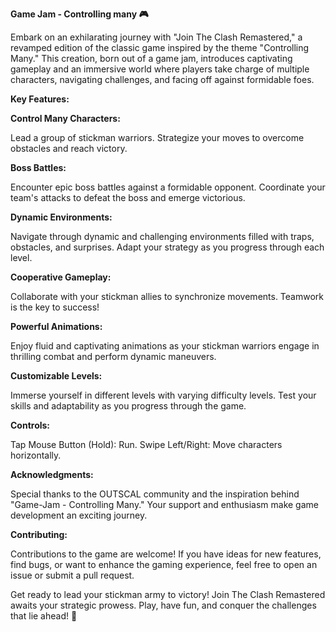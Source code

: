**Game Jam - Controlling many 🎮**

Embark on an exhilarating journey with "Join The Clash Remastered," a revamped edition of the classic game inspired by the theme "Controlling Many." This creation, born out of a game jam, introduces captivating gameplay and an immersive world where players take charge of multiple characters, navigating challenges, and facing off against formidable foes.

**Key Features:**

**Control Many Characters:**

Lead a group of stickman warriors. Strategize your moves to overcome obstacles and reach victory.

**Boss Battles:**

Encounter epic boss battles against a formidable opponent. Coordinate your team's attacks to defeat the boss and emerge victorious.

**Dynamic Environments:**

Navigate through dynamic and challenging environments filled with traps, obstacles, and surprises. Adapt your strategy as you progress through each level.

**Cooperative Gameplay:**

Collaborate with your stickman allies to synchronize movements. Teamwork is the key to success!

**Powerful Animations:**

Enjoy fluid and captivating animations as your stickman warriors engage in thrilling combat and perform dynamic maneuvers.

**Customizable Levels:**

Immerse yourself in different levels with varying difficulty levels. Test your skills and adaptability as you progress through the game.

**Controls:**

Tap Mouse Button (Hold): Run.
Swipe Left/Right: Move characters horizontally.

**Acknowledgments:**

Special thanks to the OUTSCAL community and the inspiration behind "Game-Jam - Controlling Many." Your support and enthusiasm make game development an exciting journey.

**Contributing:**

Contributions to the game are welcome! If you have ideas for new features, find bugs, or want to enhance the gaming experience, feel free to open an issue or submit a pull request.

Get ready to lead your stickman army to victory! Join The Clash Remastered awaits your strategic prowess. Play, have fun, and conquer the challenges that lie ahead! 🚀
